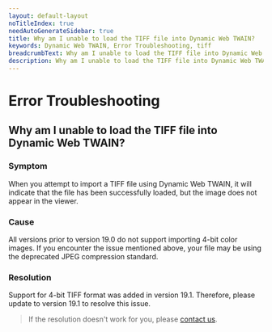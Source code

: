 ```yaml
---
layout: default-layout
noTitleIndex: true
needAutoGenerateSidebar: true
title: Why am I unable to load the TIFF file into Dynamic Web TWAIN?
keywords: Dynamic Web TWAIN, Error Troubleshooting, tiff
breadcrumbText: Why am I unable to load the TIFF file into Dynamic Web TWAIN?
description: Why am I unable to load the TIFF file into Dynamic Web TWAIN?
---
```


# Error Troubleshooting

## Why am I unable to load the TIFF file into Dynamic Web TWAIN?

### Symptom

When you attempt to import a TIFF file using Dynamic Web TWAIN, it will indicate that the file has been successfully loaded, but the image does not appear in the viewer.

### Cause

All versions prior to version 19.0 do not support importing 4-bit color images. If you encounter the issue mentioned above, your file may be using the deprecated JPEG compression standard.

### Resolution

Support for 4-bit TIFF format was added in version 19.1. Therefore, please update to version 19.1 to resolve this issue.

> If the resolution doesn't work for you, please [contact us](https://www.dynamsoft.com/company/contact/).
